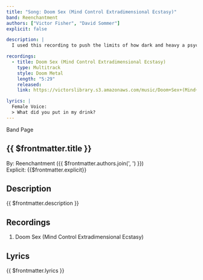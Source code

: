 ```yaml
---
title: "Song: Doom Sex (Mind Control Extradimensional Ecstasy)"
band: Reenchantment
authors: ["Victor Fisher", "David Sommer"]
explicit: false

description: |
  I used this recording to push the limits of how dark and heavy a psychedelic metal track can become.

recordings:
  - title: Doom Sex (Mind Control Extradimensional Ecstasy)
    type: Multitrack  
    style: Doom Metal
    length: "5:29"
    released: 
    link: https://victorslibrary.s3.amazonaws.com/music/Doom+Sex+(Mind+Control+Extradimensional+Ecstasy)/Doom+Sex+(Mind+Control+Extradimensional+Ecstasy).mp3

lyrics: |
  Female Voice:
  > What did you put in my drink?
---
```


<g-link to="/16">Band Page</g-link>

## {{ $frontmatter.title }}

By: <g-link to="/16">Reenchantment</g-link> ({{ $frontmatter.authors.join(', ') }})  
Explicit: {{$frontmatter.explicit}}

## Description

<vue-markdown>{{ $frontmatter.description }}</vue-markdown>

## Recordings

1. <g-link to="/103">Doom Sex (Mind Control Extradimensional Ecstasy)</g-link>

## Lyrics

<vue-markdown>{{ $frontmatter.lyrics }}</vue-markdown>

